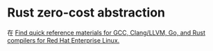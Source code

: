 # Rust zero-cost abstraction



在 [Find quick reference materials for GCC, Clang/LLVM, Go, and Rust compilers for Red Hat Enterprise Linux.](https://developers.redhat.com/products/gcc-clang-llvm-go-rust/overview)